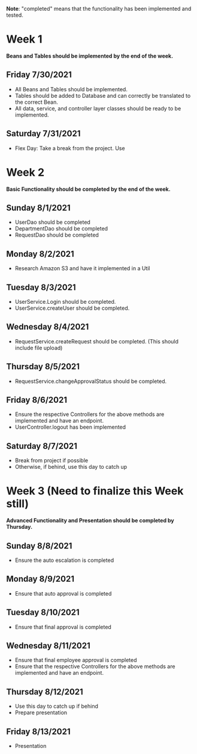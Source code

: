 **Note**: "completed" means that the functionality has been implemented and tested.

# Week 1
**Beans and Tables should be implemented by the end of the week.**

## Friday 7/30/2021
* All Beans and Tables should be implemented. 
* Tables should be added to Database and can correctly be translated to the correct Bean.
* All data, service, and controller layer classes should be ready to be implemented.

## Saturday 7/31/2021
* Flex Day: Take a break from the project. Use

# Week 2
**Basic Functionality should be completed by the end of the week.**

## Sunday 8/1/2021
* UserDao should be completed
* DepartmentDao should be completed
* RequestDao should be completed

## Monday 8/2/2021
* Research Amazon S3 and have it implemented in a Util

## Tuesday 8/3/2021
* UserService.Login should be completed.
* UserService.createUser should be completed.

## Wednesday 8/4/2021
* RequestService.createRequest should be completed. (This should include file upload)

## Thursday 8/5/2021
* RequestService.changeApprovalStatus should be completed.

## Friday 8/6/2021
* Ensure the respective Controllers for the above methods are implemented and have an endpoint.
* UserController.logout has been implemented

## Saturday 8/7/2021
* Break from project if possible
* Otherwise, if behind, use this day to catch up

# Week 3 (Need to finalize this Week still)
**Advanced Functionality and Presentation should be completed by Thursday.**

## Sunday 8/8/2021
* Ensure the auto escalation is completed

## Monday 8/9/2021
* Ensure that auto approval is completed

## Tuesday 8/10/2021
* Ensure that final approval is completed

## Wednesday 8/11/2021
* Ensure that final employee approval is completed
* Ensure that the respective Controllers for the above methods are implemented and have an endpoint.

## Thursday 8/12/2021
* Use this day to catch up if behind
* Prepare presentation

## Friday 8/13/2021
* Presentation

